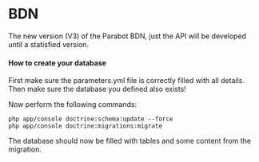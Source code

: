 BDN
===

The new version (V3) of the Parabot BDN, just the API will be developed until a statisfied version.

#### How to create your database
First make sure the parameters.yml file is correctly filled with all details.  
Then make sure the database you defined also exists!

Now perform the following commands:
```
php app/console doctrine:schema:update --force
php app/console doctrine:migrations:migrate
```

The database should now be filled with tables and some content from the migration.